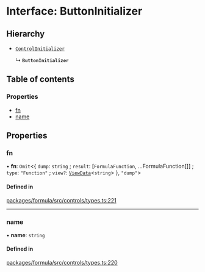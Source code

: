 # Interface: ButtonInitializer

## Hierarchy

- [`ControlInitializer`](ControlInitializer.md)

  ↳ **`ButtonInitializer`**

## Table of contents

### Properties

- [fn](ButtonInitializer.md#fn)
- [name](ButtonInitializer.md#name)

## Properties

### <a id="fn" name="fn"></a> fn

• **fn**: `Omit`<{ `dump`: `string` ; `result`: [`FormulaFunction`, ...FormulaFunction[]] ; `type`: `"Function"` ; `view?`: [`ViewData`](ViewData.md)<`string`\> }, `"dump"`\>

#### Defined in

[packages/formula/src/controls/types.ts:221](https://github.com/mashpod/mashcard/blob/main/packages/formula/src/controls/types.ts#L221)

---

### <a id="name" name="name"></a> name

• **name**: `string`

#### Defined in

[packages/formula/src/controls/types.ts:220](https://github.com/mashpod/mashcard/blob/main/packages/formula/src/controls/types.ts#L220)
